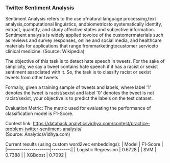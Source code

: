 ### Twitter Sentiment Analysis
Sentiment Analysis refers to the use ofnatural language processing,text analysis,computational linguistics, andbiometricsto systematically identify, extract, quantify, and study affective states and subjective information. Sentiment analysis is widely applied tovoice of the customermaterials such as reviews and survey responses, online and social media, and healthcare materials for applications that range frommarketingtocustomer serviceto clinical medicine. (Source: Wikipedia)

The objective of this task is to detect hate speech in tweets. For the sake of simplicity, we say a tweet contains hate speech if it has a racist or sexist sentiment associated with it. So, the task is to classify racist or sexist tweets from other tweets. 

Formally, given a training sample of tweets and labels, where label '1' denotes the tweet is racist/sexist and label '0' denotes the tweet is not racist/sexist, your objective is to predict the labels on the test dataset.

Evaluation Metric:
The metric used for evaluating the performance of classification model is F1-Score.

Contest link: https://datahack.analyticsvidhya.com/contest/practice-problem-twitter-sentiment-analysis/    
(Source: AnalyticsVidhya.com)

Current results (using custom word2vec embeddings): 
| Model | F1-Score |
|---------------------|---------:|
| Logistic Regression |   0.6728 |
| SVM                 |   0.7388 |
| XGBoost             |   0.7092 |
